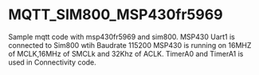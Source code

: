 # MQTT_SIM800_MSP430fr5969
Sample mqtt code with msp430fr5969 and sim800.
MSP430 Uart1 is connected to Sim800 wtih Baudrate 115200
MSP430 is running on 16MHZ of MCLK,16MHz of SMCLk and 32Khz of ACLK.
TimerA0 and TimerA1 is used in Connectivity code.



